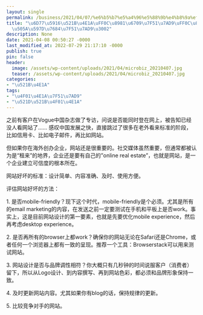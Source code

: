 ```yaml
---
layout: single
permalink: /business/2021/04/07/%e6%b5%b7%e5%a4%96%e5%88%9b%e4%b8%9a%ef%bc%8c%e8%a6%81%e6%9c%89%e7%bd%91%e7%ab%99%ef%bc%8c%e8%80%8c%e4%b8%94%e8%a6%81%e5%81%9a%e5%a5%bd%e7%9a%84%e7%bd%91%e7%ab%99%e3%80%82/
title: "\u6D77\u5916\u521B\u4E1A\uFF0C\u8981\u6709\u7F51\u7AD9\uFF0C\u800C\u4E14\u8981\
  \u505A\u597D\u7684\u7F51\u7AD9\u3002"
description: None
date: 2021-04-08 00:50:27 -0000
last_modified_at: 2022-07-29 21:17:10 -0000
publish: true
pin: false
header:
  image: /assets/wp-content/uploads/2021/04/microbiz_20210407.jpg
  teaser: /assets/wp-content/uploads/2021/04/microbiz_20210407.jpg
categories:
- "\u521B\u4E1A"
tags:
- "\u4F01\u4E1A\u7F51\u7AD9"
- "\u521D\u521B\u4F01\u4E1A"
---
```

之前有客户在Vogue中国杂志做了专访，问说是否能同时登在网上，被告知已经没人看网站了…… 感叹中国发展之快，直接跳过了很多在老外看来标准的阶段，比如信用卡、比如电子邮件，再比如网站。

但如果你在海外创办企业，网站还是很重要的。社交媒体虽然重要，但通常都被认为是“租来”的地界，企业还是要有自己的”online real estate”，也就是网站，是一个企业建立可信度的根本所在。

网站好坏的标准：设计简单、内容准确、及时、使用方便。

评估网站好坏的方法：

1\. 是否mobile-friendly？现下这个时代，mobile-friendly是个必须。尤其是所有的email marketing的内容，在发送之前一定要测试在手机和平板上是否work。事实上，这是目前网站设计的第一要素，也就是先要优化mobile experience，然后再考虑desktop experience。

2\. 是否再所有的browser上都work？确保你的网站无论在Safari还是Chrome，或者任何一个浏览器上都有一致的呈现。推荐一个工具：Browserstack可以用来测试网站。

3\. 网站设计是否与品牌调性相符？你大概只有几秒钟的时间说服客户（消费者）留下，所以从Logo设计、到内容撰写、再到网站色彩，都必须和品牌形象保持一致。

4\. 及时更新网站内容。尤其如果你有blog的话，保持规律的更新。

5\. 比较竞争对手的网站。
